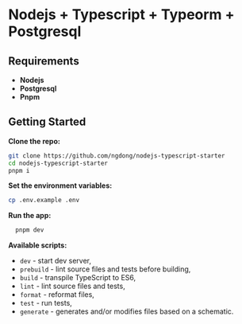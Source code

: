 # Nodejs + Typescript + Typeorm + Postgresql

## Requirements

- **Nodejs**
- **Postgresql**
- **Pnpm**

## Getting Started

**Clone the repo:**

```bash
git clone https://github.com/ngdong/nodejs-typescript-starter
cd nodejs-typescript-starter
pnpm i
```

**Set the environment variables:**

```bash
cp .env.example .env
```

**Run the app:**

```bash
  pnpm dev
```

**Available scripts:**

- `dev` - start dev server,
- `prebuild` - lint source files and tests before building,
- `build` - transpile TypeScript to ES6,
- `lint` - lint source files and tests,
- `format` - reformat files,
- `test` - run tests,
- `generate` - generates and/or modifies files based on a schematic.
